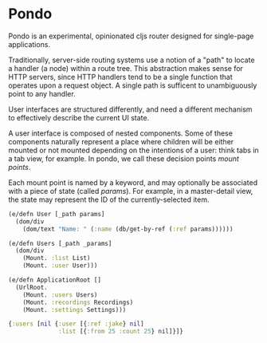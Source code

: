 # Pondo

Pondo is an experimental, opinionated cljs router designed for single-page applications. 

Traditionally, server-side routing systems use a notion of a "path" to locate a handler (a node) within a route tree. This abstraction makes sense for HTTP servers, since HTTP handlers tend to be a single function that operates upon a request object. A single path is sufficent to unambiguously point to any handler.

User interfaces are structured differently, and need a different mechanism to effectively describe the current UI state.

A user interface is composed of nested components. Some of these components naturally represent a place where children will be either mounted or not mounted depending on the intentions of a user: think tabs in a tab view, for example. In pondo, we call these decision points _mount points_.

Each mount point is named by a keyword, and may optionally be associated with a piece of state (called _params_). For example, in a master-detail view, the state may represent the ID of the currently-selected item.

```clojure
(e/defn User [_path params]
  (dom/div
    (dom/text "Name: " (:name (db/get-by-ref (:ref params))))))

(e/defn Users [_path _params]
  (dom/div
    (Mount. :list List)
    (Mount. :user User)))

(e/defn ApplicationRoot []
  (UrlRoot.
    (Mount. :users Users)
    (Mount. :recordings Recordings)
    (Mount. :settings Settings)))
```


```clojure
{:users [nil {:user [{:ref :jake} nil]
              :list [{:from 25 :count 25} nil]}]}
```
